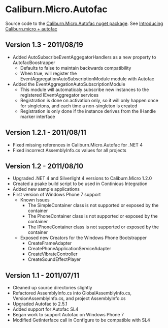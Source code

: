 Caliburn.Micro.Autofac
======================
                       
Source code to the [Caliburn.Micro.Autofac nuget package](http://nuget.org/List/Packages/Caliburn.Micro.Autofac).
See [Introducing Caliburn.micro + autofac](http://buksbaum.us/2011/06/12/introducing-caliburn-micro-autofac/)

## Version 1.3 - 2011/08/19
* Added AutoSubscribeEventAggegatorHandlers as a new property to AutofacBoostrapper
  * Defaults to false to maintain backwards compatibility
  * When true, will register the EventAggregationAutoSubscriptionModule module with Autofac
* Added the EventAggregationAutoSubscriptionModule
  * This module will automaticaly subscribe new instances to the registered IEventAggregator services
  * Registration is done on activation only, so it will only happen once for singletons, and each time a non-singleton is created
  * Registration is only done if the instance derives from the IHandle marker interface

## Version 1.2.1 - 2011/08/11
* Fixed missing references in Caliburn.Micro.Autofac for .NET 4
* Fixed incorrect AssemblyInfo.cs values for all projects

## Version 1.2 - 2011/08/10
* Upgraded .NET 4 and Silverlight 4 versions to Caliburn.Micro 1.2.0
* Created a psake build script to be used in Continious Integration
* Added new sample applications
* First version of Windows Phone 7 support
  * Known Issues
    * The SimpleContainer class is not supported or exposed by the container 
    * The PhoneContainer class is not supported or exposed by the container
    * The IPhoneContainer class is not supported or exposed by the container
  * Exposed new Creators for the Windows Phone Bootstrapper
    * CreateFrameAdapter
    * CreatePhoneApplicationServiceAdapter
    * CreateVibrateController
    * CreateSoundEffectPlayer

## Version 1.1 - 2011/07/11
* Cleaned up source directories slightly
* Refactored AssemblyInfo.cs into GlobalAssemblyInfo.cs, VersionAssemblyInfo.cs, and project AssemblyInfo.cs
* Upgraded Autofac to 2.5.1
* Added support for Autofac SL4
* Began work to support Autofac on Windows Phone 7
* Modified GetInterface call in Configure to be compatible with SL4
